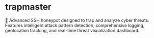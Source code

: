 # trapmaster
🎯 Advanced SSH honeypot designed to trap and analyze cyber threats. Features intelligent attack pattern detection, comprehensive logging, geolocation tracking, and real-time threat visualization dashboard.
